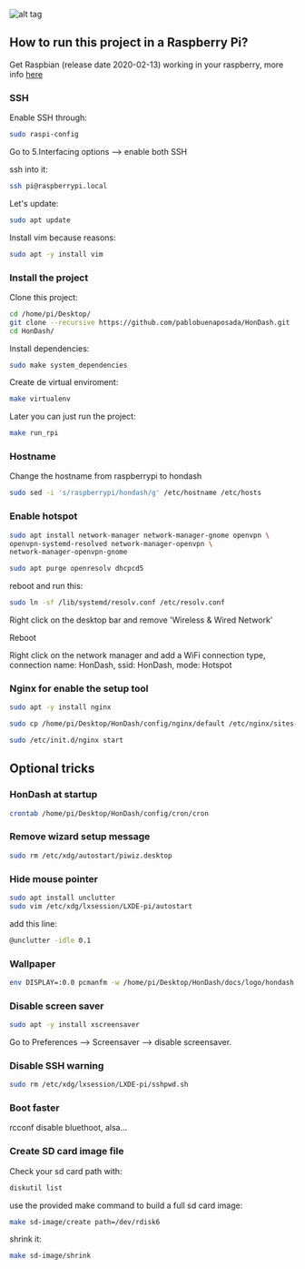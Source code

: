 ![alt tag](https://raw.github.com/pablobuenaposada/HonDash/master/docs/logo/hondash.png)

## How to run this project in a Raspberry Pi?
Get Raspbian (release date 2020-02-13) working in your raspberry, more info [here](https://www.raspberrypi.org/downloads/raspbian/)

### SSH
Enable SSH through:
```sh
sudo raspi-config
```
Go to 5.Interfacing options --> enable both SSH

ssh into it:
```sh
ssh pi@raspberrypi.local
```

Let's update:
```sh
sudo apt update
```

Install vim because reasons:
 ```sh
sudo apt -y install vim
```

### Install the project
Clone this project:
```sh
cd /home/pi/Desktop/
git clone --recursive https://github.com/pablobuenaposada/HonDash.git
cd HonDash/
```

Install dependencies:
```sh
sudo make system_dependencies
```

Create de virtual enviroment:
```sh
make virtualenv
```
Later you can just run the project:
```sh
make run_rpi
```

### Hostname
Change the hostname from raspberrypi to hondash
```sh
sudo sed -i 's/raspberrypi/hondash/g' /etc/hostname /etc/hosts
```

### Enable hotspot
```sh
sudo apt install network-manager network-manager-gnome openvpn \
openvpn-systemd-resolved network-manager-openvpn \
network-manager-openvpn-gnome
```

```sh
sudo apt purge openresolv dhcpcd5
```
reboot and run this: 

```sh
sudo ln -sf /lib/systemd/resolv.conf /etc/resolv.conf
```

Right click on the desktop bar and remove 'Wireless & Wired Network'

Reboot

Right click on the network manager and add a WiFi connection type, connection name: HonDash, ssid: HonDash, mode: Hotspot

### Nginx for enable the setup tool
```sh
sudo apt -y install nginx
```

```sh
sudo cp /home/pi/Desktop/HonDash/config/nginx/default /etc/nginx/sites-enabled/default
```

```sh
sudo /etc/init.d/nginx start
```

## Optional tricks
### HonDash at startup
```sh
crontab /home/pi/Desktop/HonDash/config/cron/cron
```

### Remove wizard setup message
```sh
sudo rm /etc/xdg/autostart/piwiz.desktop
```

### Hide mouse pointer
```sh
sudo apt install unclutter
sudo vim /etc/xdg/lxsession/LXDE-pi/autostart
```
add this line:
```sh
@unclutter -idle 0.1
```

### Wallpaper
```sh
env DISPLAY=:0.0 pcmanfm -w /home/pi/Desktop/HonDash/docs/logo/hondash.png --wallpaper-mode=fit
```

### Disable screen saver
```sh
sudo apt -y install xscreensaver
```
Go to Preferences --> Screensaver --> disable screensaver.

### Disable SSH warning
```sh
sudo rm /etc/xdg/lxsession/LXDE-pi/sshpwd.sh
```
### Boot faster
rcconf
disable bluethoot, alsa...

### Create SD card image file
Check your sd card path with:
```sh
diskutil list
```

use the provided make command to build a full sd card image:
```sh
make sd-image/create path=/dev/rdisk6
```

shrink it:
```sh
make sd-image/shrink
```
